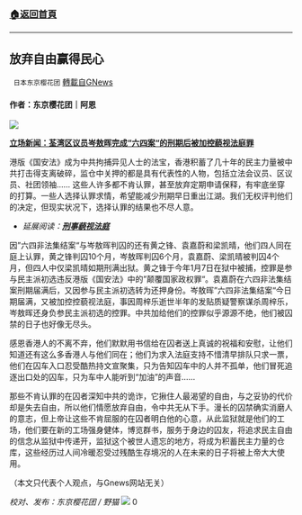 ###  [:house:返回首頁](https://github.com/ourhimalayas/txt)
---


## 放弃自由赢得民心
` 日本东京樱花团` [轉載自GNews](https://gnews.org/zh-hans/1522068/)

#### 作者：东京樱花团｜阿恩

![](https://assets.gnews.org/wp-content/uploads/2021/09/0909阿恩.jpg)

[**立场新闻：荃湾区议员岑敖晖完成“六四案“的刑期后被加控藐视法庭罪**](https://www.thestandnews.com/politics/%E5%B2%91%E6%95%96%E6%9A%89%E8%A2%AB%E5%8A%A0%E8%A2%AB%E6%8E%A7%E8%97%90%E8%A6%96%E6%B3%95%E5%BA%AD-%E8%88%87%E5%91%A8%E6%A2%93%E6%A8%82%E9%80%9D%E4%B8%96%E5%8D%8A%E5%B9%B4%E8%B2%BC%E6%96%87%E6%9C%89%E9%97%9C)

港版《国安法》成为中共拘捕异见人士的法宝，香港积蓄了几十年的民主力量被中共打击得支离破碎，监仓中关押的都是具有代表性的人物，包括立法会议员、区议员、社团领袖…… 这些人许多都不肯认罪，甚至放弃定期申请保释，有牢底坐穿的打算。一些人选择认罪求情，希望能减少刑期早日重出江湖。我们无权评判他们的决定，但现实状况下，选择认罪的结果也不尽人意。

- *延展阅读：*[***刑事藐视法庭***](https://www.clic.org.hk/zh/topics/FreedomOfAssemblyProcessionDemonstration/RelatedOffences/Public_Order_Offences/Criminal_contempt_of_court)


因”六四非法集结案“与岑敖晖判囚的还有黄之锋、袁嘉蔚和梁凯晴，他们四人同在庭上认罪，黄之锋判囚10个月，岑敖晖判囚6个月，袁嘉蔚、梁凯晴被判囚4个月，但四人中仅梁凯晴如期刑满出狱。黄之锋于今年1月7日在狱中被捕，控罪是参与民主派初选违反港版《国安法》中的”颠覆国家政权罪“。袁嘉蔚在六四非法集结案刑期届满后，又因参与民主派初选转为还押身份。岑敖晖”六四非法集结案“今日期届满，又被加控控藐视法庭，事因周梓乐逝世半年的发贴质疑警察谋杀周梓乐，岑敖晖还身负参民主派初选的控罪。中共加给他们的控罪似乎源源不绝，他们被囚禁的日子也好像无尽头。

感恩香港人的不离不弃，他们默默用书信给在囚者送上真诚的祝福和安慰，让他们知道还有这么多香港人与他们同在；他们为求入法庭支持不惜清早排队只求一票，他们在囚车入口忍受酷热持文宣聚集，只为告知囚车中的人并不孤单，他们冒死追逐出口处的囚车，只为车中人能听到“加油”的声音……

那些不肯认罪的在囚者深知中共的诡诈，它揪住人最渴望的自由，与之妥协的代价却是失去自由，所以他们情愿放弃自由，令中共无从下手。漫长的囚禁确实消磨人的意志，但上帝让这些不肯屈服的在囚者明白他的心意，从此监狱就是他们的工场，他们要在新的工场强身健体，博览群书，服务于身边的囚友，将追求民主自由的信念从监狱中传递开，监狱这个被世人遗忘的地方，将成为积蓄民主力量的仓库，这些经历过人间冷暖忍受过残酷生存境况的人在未来的日子将被上帝大大使用。

（本文只代表个人观点，与Gnews网站无关）

*校对、发布：东京樱花团 / 野猫*
![](https://assets.gnews.org/wp-content/uploads/2021/09/image0-1-5-e1630998215814.jpg)
0
